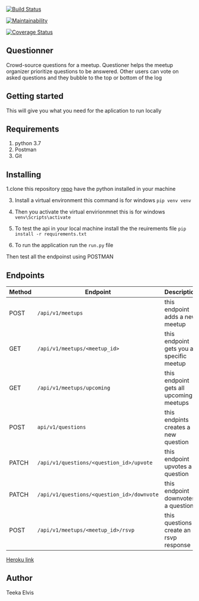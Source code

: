 
[![Build Status](https://travis-ci.com/teekize/Questionner.svg?branch=develope)](https://travis-ci.com/teekize/Questionner)

[![Maintainability](https://api.codeclimate.com/v1/badges/bae695f936d43d643a98/maintainability)](https://codeclimate.com/github/teekize/Questionner/maintainability)

[![Coverage Status](https://coveralls.io/repos/github/teekize/Questionner/badge.svg?branch=develope)](https://coveralls.io/github/teekize/Questionner?branch=develope)

## Questionner

Crowd-source questions for a meetup. Questioner helps the meetup organizer prioritize questions to be answered. Other users can vote on asked questions and they bubble to the top or bottom of the log

## Getting started
This will give you what you need for the aplication to run locally

## Requirements

1. python 3.7
2. Postman
3. Git

## Installing 
 1.clone this repository
 [repo](https://github.com/teekize/Questionner.git)
 have the python installed in your machine
 
 3. Install a virtual environment
 this command is for windows
 `pip venv venv`

 4. Then you activate the virtual envirionmnet
 this is for windows
 `venv\Scripts\activate`

 5. To test the api in your local machine
 install the the reuirements file 
 `pip install -r requirements.txt`

 6. To run the application 
 run the `run.py` file 

 Then test all the endpoinst using POSTMAN
## Endpoints
 | Method  	|   Endpoint	                            |  Description 	    |
|---	    |---	                                    |---	            |
|  POST 	| `/api/v1/meetups`  	                        |   this endpoint adds a new meetup	    |   
|   GET	    | `/api/v1/meetups/<meetup_id> `          |   this endpoint gets you a specific meetup	|
|  GET 	    | `/api/v1/meetups/upcoming`	                |   this endpoint gets all upcoming meetups	|
|  POST	    | `api/v1/questions`	                        |   this endpints creates a new question	|
|  PATCH 	| `/api/v1/questions/<question_id>/upvote`|   this endpoint upvotes a question	|
|  PATCH 	| `/api/v1/questions/<question_id>/downvote`|  this endpoint  downvotes a question	|
|  POST 	| `/api/v1/meetups/<meetup_id>/rsvp` 	      |   this questions create an rsvp response	|


[Heroku link](https://questionner-v1-teeka.herokuapp.com/)
## Author 
Teeka Elvis
